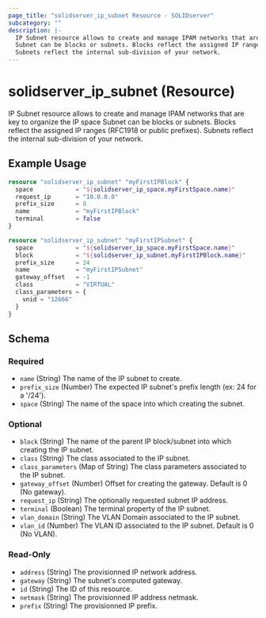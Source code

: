 ```yaml
---
page_title: "solidserver_ip_subnet Resource - SOLIDserver"
subcategory: ""
description: |-
  IP Subnet resource allows to create and manage IPAM networks that are key to organize the IP space
  Subnet can be blocks or subnets. Blocks reflect the assigned IP ranges (RFC1918 or public prefixes).
  Subnets reflect the internal sub-division of your network.
---
```


# solidserver_ip_subnet (Resource)

IP Subnet resource allows to create and manage IPAM networks that are key to organize the IP space
Subnet can be blocks or subnets. Blocks reflect the assigned IP ranges (RFC1918 or public prefixes).
Subnets reflect the internal sub-division of your network.

## Example Usage

```terraform
resource "solidserver_ip_subnet" "myFirstIPBlock" {
  space            = "${solidserver_ip_space.myFirstSpace.name}"
  request_ip       = "10.0.0.0"
  prefix_size      = 8
  name             = "myFirstIPBlock"
  terminal         = false
}

resource "solidserver_ip_subnet" "myFirstIPSubnet" {
  space            = "${solidserver_ip_space.myFirstSpace.name}"
  block            = "${solidserver_ip_subnet.myFirstIPBlock.name}"
  prefix_size      = 24
  name             = "myFirstIPSubnet"
  gateway_offset   = -1
  class            = "VIRTUAL"
  class_parameters = {
    vnid = "12666"
  }
}
```
<!-- schema generated by tfplugindocs -->
## Schema

### Required

- `name` (String) The name of the IP subnet to create.
- `prefix_size` (Number) The expected IP subnet's prefix length (ex: 24 for a '/24').
- `space` (String) The name of the space into which creating the subnet.

### Optional

- `block` (String) The name of the parent IP block/subnet into which creating the IP subnet.
- `class` (String) The class associated to the IP subnet.
- `class_parameters` (Map of String) The class parameters associated to the IP subnet.
- `gateway_offset` (Number) Offset for creating the gateway. Default is 0 (No gateway).
- `request_ip` (String) The optionally requested subnet IP address.
- `terminal` (Boolean) The terminal property of the IP subnet.
- `vlan_domain` (String) The VLAN Domain associated to the IP subnet.
- `vlan_id` (Number) The VLAN ID associated to the IP subnet. Default is 0 (No VLAN).

### Read-Only

- `address` (String) The provisionned IP network address.
- `gateway` (String) The subnet's computed gateway.
- `id` (String) The ID of this resource.
- `netmask` (String) The provisionned IP address netmask.
- `prefix` (String) The provisionned IP prefix.

